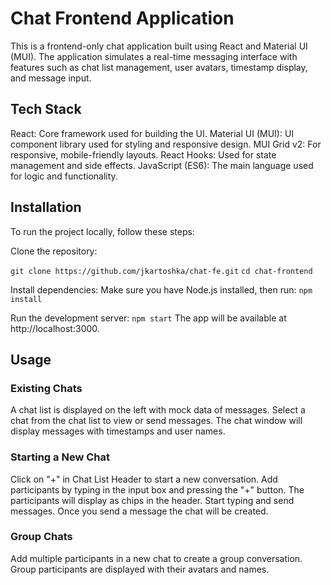 # Chat Frontend Application

This is a frontend-only chat application built using React and Material UI (MUI). The application simulates a real-time messaging interface with features such as chat list management, user avatars, timestamp display, and message input.

## Tech Stack
React: Core framework used for building the UI.
Material UI (MUI): UI component library used for styling and responsive design.
MUI Grid v2: For responsive, mobile-friendly layouts.
React Hooks: Used for state management and side effects.
JavaScript (ES6): The main language used for logic and functionality.

## Installation
To run the project locally, follow these steps:

Clone the repository:

`git clone https://github.com/jkartoshka/chat-fe.git`
`cd chat-frontend`

Install dependencies: Make sure you have Node.js installed, then run:
`npm install`

Run the development server:
`npm start`
The app will be available at http://localhost:3000.

## Usage
### Existing Chats
A chat list is displayed on the left with mock data of messages.
Select a chat from the chat list to view or send messages.
The chat window will display messages with timestamps and user names.
### Starting a New Chat
Click on "+" in Chat List Header to start a new conversation.
Add participants by typing in the input box and pressing the "+" button.
The participants will display as chips in the header.
Start typing and send messages.
Once you send a message the chat will be created.

### Group Chats
Add multiple participants in a new chat to create a group conversation.
Group participants are displayed with their avatars and names.